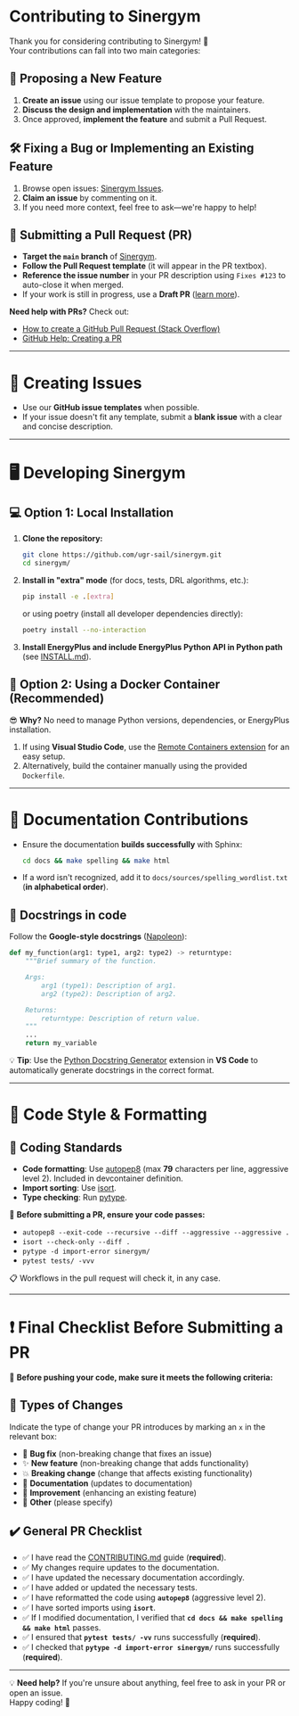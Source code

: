 # Contributing to Sinergym

Thank you for considering contributing to Sinergym! 🎉  
Your contributions can fall into two main categories:

## 🚀 Proposing a New Feature
1. **Create an issue** using our issue template to propose your feature.
2. **Discuss the design and implementation** with the maintainers.
3. Once approved, **implement the feature** and submit a Pull Request.

## 🛠️ Fixing a Bug or Implementing an Existing Feature
1. Browse open issues: [Sinergym Issues](https://github.com/ugr-sail/sinergym/issues).
2. **Claim an issue** by commenting on it.
3. If you need more context, feel free to ask—we're happy to help!

## 🔄 Submitting a Pull Request (PR)
- **Target the `main` branch** of [Sinergym](https://github.com/ugr-sail/sinergym).
- **Follow the Pull Request template** (it will appear in the PR textbox).
- **Reference the issue number** in your PR description using `Fixes #123` to auto-close it when merged.
- If your work is still in progress, use a **Draft PR** ([learn more](https://github.blog/2019-02-14-introducing-draft-pull-requests/)).

**Need help with PRs?** Check out:
- [How to create a GitHub Pull Request (Stack Overflow)](http://stackoverflow.com/questions/14680711/how-to-do-a-github-pull-request)
- [GitHub Help: Creating a PR](https://help.github.com/articles/creating-a-pull-request/)

---

# 📌 Creating Issues
- Use our **GitHub issue templates** when possible.
- If your issue doesn't fit any template, submit a **blank issue** with a clear and concise description.

---

# 🖥️ Developing Sinergym

## 💻 **Option 1: Local Installation**
1. **Clone the repository:**
    ```bash
    git clone https://github.com/ugr-sail/sinergym.git
    cd sinergym/
    ```
2. **Install in "extra" mode** (for docs, tests, DRL algorithms, etc.):
    ```bash
    pip install -e .[extra]
    ```
    or using poetry (install all developer dependencies directly):
    ```bash
    poetry install --no-interaction 
    ```

3. **Install EnergyPlus and include EnergyPlus Python API in Python path** (see [INSTALL.md](https://github.com/ugr-sail/sinergym/blob/main/INSTALL.md)).

## 🐳 **Option 2: Using a Docker Container (Recommended)**
😎 **Why?** No need to manage Python versions, dependencies, or EnergyPlus installation.

1. If using **Visual Studio Code**, use the [Remote Containers extension](https://code.visualstudio.com/docs/remote/containers) for an easy setup.
2. Alternatively, build the container manually using the provided `Dockerfile`.

---

# 📖 Documentation Contributions
- Ensure the documentation **builds successfully** with Sphinx:
    ```bash
    cd docs && make spelling && make html
    ```
- If a word isn't recognized, add it to `docs/sources/spelling_wordlist.txt` (**in alphabetical order**).

## 📜 **Docstrings in code**
Follow the **Google-style docstrings** ([Napoleon](https://sphinxcontrib-napoleon.readthedocs.io/en/latest/example_google.html)):

```python
def my_function(arg1: type1, arg2: type2) -> returntype:
    """Brief summary of the function.

    Args:
        arg1 (type1): Description of arg1.
        arg2 (type2): Description of arg2.

    Returns:
        returntype: Description of return value.
    """
    ...
    return my_variable
```

💡 **Tip**: Use the [Python Docstring Generator](https://marketplace.visualstudio.com/items?itemName=njpwerner.autodocstring) extension in **VS Code** to automatically generate docstrings in the correct format.

---

# 🎨 Code Style & Formatting

## 📏 **Coding Standards**
- **Code formatting**: Use [autopep8](https://github.com/hhatto/autopep8) (max **79** characters per line, aggressive level 2). Included in devcontainer definition.
- **Import sorting**: Use [isort](https://github.com/PyCQA/isort).
- **Type checking**: Run [pytype](https://github.com/google/pytype).

📝 **Before submitting a PR, ensure your code passes:** 
- `autopep8 --exit-code --recursive --diff --aggressive --aggressive .`
- `isort --check-only --diff .`
- `pytype -d import-error sinergym/ `
- `pytest tests/ -vvv`

📋 Workflows in the pull request will check it, in any case.

---

# ❗ Final Checklist Before Submitting a PR  
📝 **Before pushing your code, make sure it meets the following criteria:**  

## 📌 **Types of Changes**  
Indicate the type of change your PR introduces by marking an `x` in the relevant box:

- 🐛 **Bug fix** (non-breaking change that fixes an issue)  
- ✨ **New feature** (non-breaking change that adds functionality)  
- 💥 **Breaking change** (change that affects existing functionality)  
- 📖 **Documentation** (updates to documentation)  
- 🚀 **Improvement** (enhancing an existing feature)  
- 🔄 **Other** (please specify)  

## ✔️ **General PR Checklist**  
<!--- Check all the following points before submitting your PR. If you're unsure, feel free to ask! -->
- ✅ I have read the [CONTRIBUTING.md](https://github.com/ugr-sail/sinergym/blob/main/CONTRIBUTING.md) guide (**required**).  
- ✅ My changes require updates to the documentation.  
- ✅ I have updated the necessary documentation accordingly.  
- ✅ I have added or updated the necessary tests.  
- ✅ I have reformatted the code using **`autopep8`** (aggressive level 2).  
- ✅ I have sorted imports using **`isort`**.  
- ✅ If I modified documentation, I verified that **`cd docs && make spelling && make html`** passes.  
- ✅ I ensured that **`pytest tests/ -vv`** runs successfully (**required**).  
- ✅ I checked that **`pytype -d import-error sinergym/`** runs successfully (**required**).  

---

💡 **Need help?** If you're unsure about anything, feel free to ask in your PR or open an issue.  
Happy coding! 🚀
